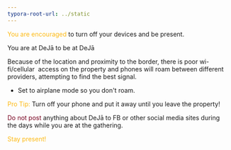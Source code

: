 ```yaml
---
typora-root-url: ../static
---
```


<span style="color:#fdb913;">You are encouraged</span> to turn off your devices and be present.

You are at DeJā to be at DeJā

Because of the location and proximity to the border, there is poor wi-fi/cellular  access on the property and phones will roam between different providers, attempting to find the best signal.

- Set to airplane mode so you don't roam.



<span style="color:#fdb913;">Pro Tip:</span>  Turn off your phone and put it away until you leave the property!



<span style="color:#77011e;">Do not post</span>  anything about DeJā to FB or other social media sites during the days while you are at the gathering.



<span style="color:#fdb913;">Stay present!</span>

